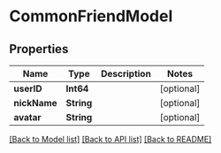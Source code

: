 # CommonFriendModel

## Properties
Name | Type | Description | Notes
------------ | ------------- | ------------- | -------------
**userID** | **Int64** |  | [optional] 
**nickName** | **String** |  | [optional] 
**avatar** | **String** |  | [optional] 

[[Back to Model list]](../README.md#documentation-for-models) [[Back to API list]](../README.md#documentation-for-api-endpoints) [[Back to README]](../README.md)


